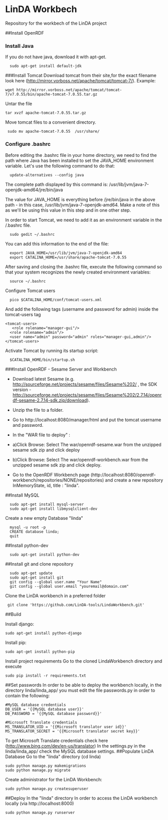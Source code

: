 LinDA Workbech
==============

Repository for the workbech of the LinDA project

##Install OpenRDF
### Install Java
If you  do not have java, download it with apt-get.
```shell
  sudo apt-get install default-jdk
```
###Install Tomcat
Download tomcat from their site,for the exact filename look here (http://mirror.vorboss.net/apache/tomcat/tomcat-7/).
Example:
```
wget http://mirror.vorboss.net/apache/tomcat/tomcat-7/v7.0.55/bin/apache-tomcat-7.0.55.tar.gz
```
Untar the file
```
tar xvzf apache-tomcat-7.0.55.tar.gz
```
Move tomcat files to a convenient directory.
```
 sudo mv apache-tomcat-7.0.55  /usr/share/
```
### Configure .bashrc
Before editing the .bashrc file in your home directory, we need to find the path where Java has been installed to set the JAVA_HOME environment variable. Let's use the following command to do that:
```shell
  update-alternatives --config java
```
The complete path displayed by this command is:
/usr/lib/jvm/java-7-openjdk-amd64/jre/bin/java

The value for JAVA_HOME is everything before /jre/bin/java in the above path - in this case, /usr/lib/jvm/java-7-openjdk-amd64. Make a note of this as we'll be using this value in this step and in one other step.

In order to start Tomcat, we need to add it as an environment variable in the /.bashrc file.
```shell
  sudo gedit ~/.bashrc
```
You can add this information to the end of the file:
```shell
  export JAVA_HOME=/usr/lib/jvm/java-7-openjdk-amd64
  export CATALINA_HOME=/usr/share/apache-tomcat-7.0.55
```
After saving and closing the .bashrc file, execute the following command so that your system recognizes the newly created environment variables:
```shell
  source ~/.bashrc
```
Configure Tomcat users
```shell
  pico $CATALINA_HOME/conf/tomcat-users.xml
```
And add the following tags (username and password for admin) inside the tomcat-users tag

```shell
<tomcat-users>
   <role rolename="manager-gui"/>
  <role rolename="admin"/>
  <user name="admin" password="admin" roles="manager-gui,admin"/>
</tomcat-users>
```
Activate Tomcat by running its startup script:
```shell
  $CATALINA_HOME/bin/startup.sh
```
###Install OpenRDF - Sesame Server and Workbench
* Download latest Sesame (e.g. http://sourceforge.net/projects/sesame/files/Sesame%202/ , the SDK version - http://sourceforge.net/projects/sesame/files/Sesame%202/2.7.14/openrdf-sesame-2.7.14-sdk.zip/download).
* Unzip the file to a folder.
* Go to http://localhost:8080/manager/html and put the tomcat username and password.
* In the "WAR file to deploy" :
* a)Click Browse: Select The war/openrdf-sesame.war from the unzipped sesame sdk zip and click deploy
* b)Click Browse: Select The war/openrdf-workbench.war from the unzipped sesame sdk zip and click deploy.

* Go to the  OpenRDF Workbench page (http://localhost:8080/openrdf-workbench/repositories/NONE/repositories) and create a new repository InMemoryState, id, title : "linda".

##Install MySQL
```
  sudo apt-get install mysql-server
  sudo apt-get install libmysqlclient-dev
```
Create a new empty Database "linda"
```
  mysql -u root -p
  CREATE database linda;
  quit
```

##Install python-dev
```
  sudo apt-get install python-dev
```
##Install git and clone repository
```
  sudo apt-get update
  sudo apt-get install git
  git config --global user.name "Your Name"
  git config --global user.email "youremail@domain.com"
```
Clone the LinDA workbench in a preferred folder

```
 git clone 'https://github.com/LinDA-tools/LindaWorkbench.git'
```
##Build

Install django: 
  ```
  sudo apt-get install python-django
  ```

Install pip:
  ```
  sudo apt-get install python-pip
  ```
  
Install project requirements
Go to the cloned LindaWorkbench directory and execute
  ```
  sudo pip install -r requirements.txt
  ```
##Set passwords
In order to be able to deploy the workbench locally, in the directory linda/linda_app/ you must edit the file passwords.py in order to contain the following:
  ```
  #MySQL database credentials
  DB_USER = '{{MySQL database user}}'
  DB_PASSWORD = '{{MySQL database password}}'

  #Microsoft Translate credentials
  MS_TRANSLATOR_UID = '{{Microsoft translator user id}}'
  MS_TRANSLATOR_SECRET = '{{Microsoft translator secret key}}'
  ```
To get Microsoft Translate credentials check here (http://www.bing.com/dev/en-us/translator)
In the settings.py in the  linda/linda_app/ check the MySQL database settings.
##Populate LinDA Database
Go to the "linda" directory (cd linda)
  ```
  sudo python manage.py makemigrations
  sudo python manage.py migrate
  ```
Create administrator for the LinDA Workbench:
  ```
  sudo python manage.py createsuperuser
  ```
##Deploy
In the "linda" directory 
In order to access the LinDA workbench locally (via http://localhost:8000)
  ```
  sudo python manage.py runserver
  ```


